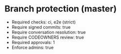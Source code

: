 ﻿# Branch protection (master)
- Required checks: ci, e2e (strict)
- Require signed commits: true
- Require conversation resolution: true
- Require CODEOWNERS review: true
- Required approvals: 1
- Enforce admins: true
